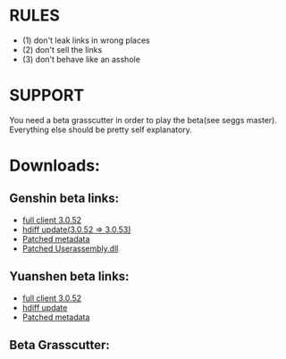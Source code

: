 # RULES
* (1) don't leak links in wrong places
* (2) don't sell the links
* (3) don't behave like an asshole
# SUPPORT
You need a beta grasscutter in order to play the beta(see seggs master). Everything else should be pretty self explanatory.
# Downloads:
## Genshin beta links:
* [full client 3.0.52](https://autopatchhkbeta.yuanshen.com/client_app/download/beta_pc/20220902122656_FbSSHOqNSf45SJD8/GenshinImpact_3.0.52_beta.zip)
* [hdiff update(3.0.52 => 3.0.53)](https://autopatchhkbeta.yuanshen.com/client_app/beta_update/hk4e_global/34/game_3.0.52_3.0.53_hdiff_FbEqjLW1Unw3S6DK.zip)
* [Patched metadata](https://anonfiles.com/L6we6b0cy1/global-metadata_dat)
* [Patched Userassembly.dll](https://anonfiles.com/Gf47N668y5/UserAssembly_dll)
## Yuanshen beta links:
* [full client 3.0.52](https://autopatchcn.yuanshen.com/client_app/download/beta_pc/20220902121620_HTMPbRPgAjit9JC1/YuanShen_3.0.52_beta.zip)
* [hdiff update](https://autopatchcn.yuanshen.com/client_app/beta_update/hk4e_cn/31/game_3.0.51_3.0.52_hdiff_c71vLnGDot9AXYNT.zip)
* [Patched metadata](https://anonfiles.com/M1yf6d04ye/global-metadata_dat)
## Beta Grasscutter:
